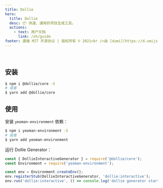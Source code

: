 ```yaml
---
title: Dollie
hero:
  title: Dollie
  desc: 📦 快速、通用的项目生成工具。
  actions:
    - text: 用户文档
      link: /zh/guide
footer: 遵循 MIT 开源协议 | 版权所有 © 2021<br />由 [dumi](https://d.umijs.org) 提供支持
---
```


<div style="height: 20px;"></div>

## 安装

```bash
$ npm i @dollie/core -S
# 或者
$ yarn add @dollie/core
```

## 使用

安装 `yeoman-environment` 依赖：

```bash
$ npm i yeoman-environment -S
# 或者
$ yarn add yeoman-environment
```

运行 Dollie Generator：

```ts
const { DollieInteractiveGenerator } = require('@dollie/core');
const Environment = require('yeoman-environment');

const env = Environment.createEnv();
env.registerStub(DollieInteractiveGenerator, 'dollie:interactive');
env.run('dollie:interactive', () => console.log('dollie generator started'));
```
